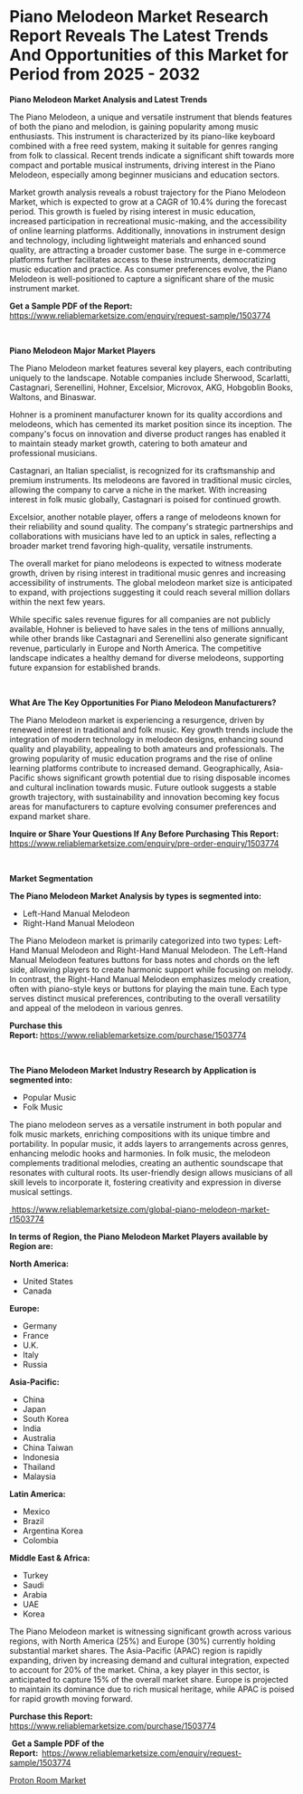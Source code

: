 <p><h1>Piano Melodeon Market Research Report Reveals The Latest Trends And Opportunities of this Market for Period from 2025 - 2032</h1></p><p><strong>Piano Melodeon Market Analysis and Latest Trends</strong></p>
<p><p>The Piano Melodeon, a unique and versatile instrument that blends features of both the piano and melodion, is gaining popularity among music enthusiasts. This instrument is characterized by its piano-like keyboard combined with a free reed system, making it suitable for genres ranging from folk to classical. Recent trends indicate a significant shift towards more compact and portable musical instruments, driving interest in the Piano Melodeon, especially among beginner musicians and education sectors.</p><p>Market growth analysis reveals a robust trajectory for the Piano Melodeon Market, which is expected to grow at a CAGR of 10.4% during the forecast period. This growth is fueled by rising interest in music education, increased participation in recreational music-making, and the accessibility of online learning platforms. Additionally, innovations in instrument design and technology, including lightweight materials and enhanced sound quality, are attracting a broader customer base. The surge in e-commerce platforms further facilitates access to these instruments, democratizing music education and practice. As consumer preferences evolve, the Piano Melodeon is well-positioned to capture a significant share of the music instrument market.</p></p>
<p><strong>Get a Sample PDF of the Report:&nbsp;</strong> <a href="https://www.reliablemarketsize.com/enquiry/request-sample/1503774?utm_campaign=2773&utm_medium=2&utm_source=Github&utm_content=ia&utm_term=23032025&utm_id=piano-melodeon">https://www.reliablemarketsize.com/enquiry/request-sample/1503774</a></p>
<p>&nbsp;</p>
<p><strong>Piano Melodeon Major Market Players</strong></p>
<p><p>The Piano Melodeon market features several key players, each contributing uniquely to the landscape. Notable companies include Sherwood, Scarlatti, Castagnari, Serenellini, Hohner, Excelsior, Microvox, AKG, Hobgoblin Books, Waltons, and Binaswar. </p><p>Hohner is a prominent manufacturer known for its quality accordions and melodeons, which has cemented its market position since its inception. The company's focus on innovation and diverse product ranges has enabled it to maintain steady market growth, catering to both amateur and professional musicians. </p><p>Castagnari, an Italian specialist, is recognized for its craftsmanship and premium instruments. Its melodeons are favored in traditional music circles, allowing the company to carve a niche in the market. With increasing interest in folk music globally, Castagnari is poised for continued growth.</p><p>Excelsior, another notable player, offers a range of melodeons known for their reliability and sound quality. The company's strategic partnerships and collaborations with musicians have led to an uptick in sales, reflecting a broader market trend favoring high-quality, versatile instruments.</p><p>The overall market for piano melodeons is expected to witness moderate growth, driven by rising interest in traditional music genres and increasing accessibility of instruments. The global melodeon market size is anticipated to expand, with projections suggesting it could reach several million dollars within the next few years.</p><p>While specific sales revenue figures for all companies are not publicly available, Hohner is believed to have sales in the tens of millions annually, while other brands like Castagnari and Serenellini also generate significant revenue, particularly in Europe and North America. The competitive landscape indicates a healthy demand for diverse melodeons, supporting future expansion for established brands.</p></p>
<p>&nbsp;</p>
<p><strong>What Are The Key Opportunities For Piano Melodeon Manufacturers?</strong></p>
<p><p>The Piano Melodeon market is experiencing a resurgence, driven by renewed interest in traditional and folk music. Key growth trends include the integration of modern technology in melodeon designs, enhancing sound quality and playability, appealing to both amateurs and professionals. The growing popularity of music education programs and the rise of online learning platforms contribute to increased demand. Geographically, Asia-Pacific shows significant growth potential due to rising disposable incomes and cultural inclination towards music. Future outlook suggests a stable growth trajectory, with sustainability and innovation becoming key focus areas for manufacturers to capture evolving consumer preferences and expand market share.</p></p>
<p><strong>Inquire or Share Your Questions If Any Before Purchasing This Report:</strong> <a href="https://www.reliablemarketsize.com/enquiry/pre-order-enquiry/1503774?utm_campaign=2773&utm_medium=2&utm_source=Github&utm_content=ia&utm_term=23032025&utm_id=piano-melodeon">https://www.reliablemarketsize.com/enquiry/pre-order-enquiry/1503774</a></p>
<p>&nbsp;</p>
<p><strong>Market Segmentation</strong></p>
<p><strong>The Piano Melodeon Market Analysis by types is segmented into:</strong></p>
<p><ul><li>Left-Hand Manual Melodeon</li><li>Right-Hand Manual Melodeon</li></ul></p>
<p><p>The Piano Melodeon market is primarily categorized into two types: Left-Hand Manual Melodeon and Right-Hand Manual Melodeon. The Left-Hand Manual Melodeon features buttons for bass notes and chords on the left side, allowing players to create harmonic support while focusing on melody. In contrast, the Right-Hand Manual Melodeon emphasizes melody creation, often with piano-style keys or buttons for playing the main tune. Each type serves distinct musical preferences, contributing to the overall versatility and appeal of the melodeon in various genres.</p></p>
<p><strong>Purchase this Report:&nbsp;</strong><a href="https://www.reliablemarketsize.com/purchase/1503774?utm_campaign=2773&utm_medium=2&utm_source=Github&utm_content=ia&utm_term=23032025&utm_id=piano-melodeon">https://www.reliablemarketsize.com/purchase/1503774</a></p>
<p>&nbsp;</p>
<p><strong>The Piano Melodeon Market Industry Research by Application is segmented into:</strong></p>
<p><ul><li>Popular Music</li><li>Folk Music</li></ul></p>
<p><p>The piano melodeon serves as a versatile instrument in both popular and folk music markets, enriching compositions with its unique timbre and portability. In popular music, it adds layers to arrangements across genres, enhancing melodic hooks and harmonies. In folk music, the melodeon complements traditional melodies, creating an authentic soundscape that resonates with cultural roots. Its user-friendly design allows musicians of all skill levels to incorporate it, fostering creativity and expression in diverse musical settings.</p></p>
<p><a href="https://www.reliablemarketsize.com/global-piano-melodeon-market-r1503774?utm_campaign=2773&utm_medium=2&utm_source=Github&utm_content=ia&utm_term=23032025&utm_id=piano-melodeon">&nbsp;https://www.reliablemarketsize.com/global-piano-melodeon-market-r1503774</a></p>
<p><strong>In terms of Region, the Piano Melodeon Market Players available by Region are:</strong></p>
<p>
    <p> <strong> North America: </strong>
        <ul>
            <li>United States</li>
            <li>Canada</li>
        </ul>
        </p> 
    <p> <strong> Europe: </strong>
        <ul>
            <li>Germany</li>
            <li>France</li>
            <li>U.K.</li>
            <li>Italy</li>
            <li>Russia</li>
        </ul>
        </p> 
    <p> <strong> Asia-Pacific: </strong>
        <ul>
            <li>China</li>
            <li>Japan</li>
            <li>South Korea</li>
            <li>India</li>
            <li>Australia</li>
            <li>China Taiwan</li>
            <li>Indonesia</li>
            <li>Thailand</li>
            <li>Malaysia</li>
        </ul>
        </p> 
    <p> <strong> Latin America: </strong>
        <ul>
            <li>Mexico</li>
            <li>Brazil</li>
            <li>Argentina Korea</li>
            <li>Colombia</li>
        </ul>
        </p> 
    <p> <strong> Middle East & Africa: </strong>
        <ul>
            <li>Turkey</li>
            <li>Saudi</li>
            <li>Arabia</li>
            <li>UAE</li>
            <li>Korea</li>
        </ul>
    </p>
    </p>
<p><p>The Piano Melodeon market is witnessing significant growth across various regions, with North America (25%) and Europe (30%) currently holding substantial market shares. The Asia-Pacific (APAC) region is rapidly expanding, driven by increasing demand and cultural integration, expected to account for 20% of the market. China, a key player in this sector, is anticipated to capture 15% of the overall market share. Europe is projected to maintain its dominance due to rich musical heritage, while APAC is poised for rapid growth moving forward.</p></p>
<p><strong>Purchase this Report: </strong><a href="https://www.reliablemarketsize.com/purchase/1503774?utm_campaign=2773&utm_medium=2&utm_source=Github&utm_content=ia&utm_term=23032025&utm_id=piano-melodeon">https://www.reliablemarketsize.com/purchase/1503774</a></p>
<p>&nbsp;<strong>Get a Sample PDF of the Report:&nbsp;&nbsp;</strong><a href="https://www.reliablemarketsize.com/enquiry/request-sample/1503774?utm_campaign=2773&utm_medium=2&utm_source=Github&utm_content=ia&utm_term=23032025&utm_id=piano-melodeon">https://www.reliablemarketsize.com/enquiry/request-sample/1503774</a></p>
<p><strong></strong></p>
<p><p><a href="https://github.com/briandahm87/Market-Research-Report-List-1/blob/main/proton-room-market.md?utm_campaign=2773&utm_medium=2&utm_source=Github&utm_content=ia&utm_term=23032025&utm_id=piano-melodeon">Proton Room Market</a></p></p>
